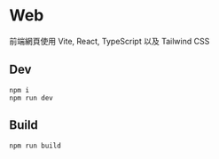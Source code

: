 # Web

前端網頁使用 Vite, React, TypeScript 以及 Tailwind CSS

## Dev

```
npm i
npm run dev
```

## Build

```
npm run build
```

